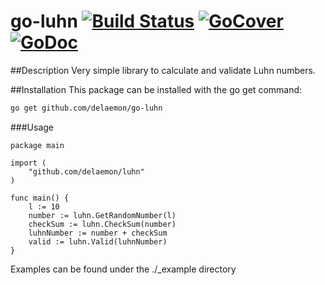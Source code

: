 # go-luhn [![Build Status](https://travis-ci.org/delaemon/go-luhn.svg?branch=master)](https://travis-ci.org/delaemon/go-luhn) [![GoCover](http://gocover.io/_badge/github.com/delaemon/go-luhn)](http://gocover.io/github.com/delaemon/go-luhn) [![GoDoc](https://godoc.org/github.com/delaemon/go-luhn?status.png)](https://godoc.org/github.com/delaemon/go-luhn)

##Description
Very simple library to calculate and validate Luhn numbers.

##Installation
This package can be installed with the go get command:
```sh
go get github.com/delaemon/go-luhn
```

###Usage
```
package main

import (
	"github.com/delaemon/luhn"
)

func main() {
	l := 10
	number := luhn.GetRandomNumber(l)
	checkSum := luhn.CheckSum(number)
	luhnNumber := number + checkSum
	valid := luhn.Valid(luhnNumber)
}
```
Examples can be found under the ./_example directory
